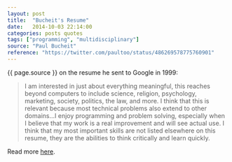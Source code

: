 ```yaml
---
layout: post
title:  "Bucheit's Resume"
date:   2014-10-03 22:14:00
categories: posts quotes
tags: ["programming", "multidisciplinary"]
source: "Paul Bucheit"
reference: "https://twitter.com/paultoo/status/486269578775760901"
---
```


{{ page.source }} on the resume he sent to Google in 1999:

> I am interested in just about everything meaningful, this reaches beyond computers to include science, religion, psychology, marketing, society, politics, the law, and more.  I think that this is relevant because most technical problems also extend to other domains...I enjoy programming and problem solving, especially when I believe that my work is a real improvement and will see actual use.  I think that my most important skills are not listed elsewhere on this resume, they are the abilities to think critically and learn quickly.

Read more [here]({{page.reference}}).
